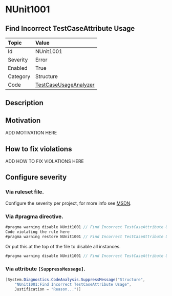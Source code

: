 # NUnit1001
## Find Incorrect TestCaseAttribute Usage

| Topic    | Value
| :--      | :--
| Id       | NUnit1001
| Severity | Error
| Enabled  | True
| Category | Structure
| Code     | [TestCaseUsageAnalyzer](https://github.com/nunit/nunit.analyzers/blob/master/src/nunit.analyzers/TestCaseUsage/TestCaseUsageAnalyzer.cs)


## Description



## Motivation

ADD MOTIVATION HERE

## How to fix violations

ADD HOW TO FIX VIOLATIONS HERE

<!-- start generated config severity -->
## Configure severity

### Via ruleset file.

Configure the severity per project, for more info see [MSDN](https://msdn.microsoft.com/en-us/library/dd264949.aspx).

### Via #pragma directive.
```C#
#pragma warning disable NUnit1001 // Find Incorrect TestCaseAttribute Usage
Code violating the rule here
#pragma warning restore NUnit1001 // Find Incorrect TestCaseAttribute Usage
```

Or put this at the top of the file to disable all instances.
```C#
#pragma warning disable NUnit1001 // Find Incorrect TestCaseAttribute Usage
```

### Via attribute `[SuppressMessage]`.

```C#
[System.Diagnostics.CodeAnalysis.SuppressMessage("Structure", 
    "NUnit1001:Find Incorrect TestCaseAttribute Usage", 
    Justification = "Reason...")]
```
<!-- end generated config severity -->
